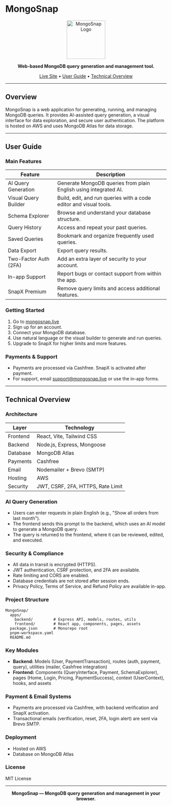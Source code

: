 # MongoSnap

<p align="center">
  <img src="https://mongosnap.live/MongoSnap.svg" alt="MongoSnap Logo" width="120" />
</p>

<p align="center">
  <b>Web-based MongoDB query generation and management tool.</b>
</p>

<p align="center">
  <a href="https://mongosnap.live">Live Site</a> •
  <a href="#user-guide">User Guide</a> •
  <a href="#technical-overview">Technical Overview</a>
</p>

---

## Overview

MongoSnap is a web application for generating, running, and managing MongoDB queries. It provides AI-assisted query generation, a visual interface for data exploration, and secure user authentication. The platform is hosted on AWS and uses MongoDB Atlas for data storage.

---

## User Guide

### Main Features

| Feature                  | Description                                                                 |
|-------------------------|-----------------------------------------------------------------------------|
| AI Query Generation     | Generate MongoDB queries from plain English using integrated AI.             |
| Visual Query Builder    | Build, edit, and run queries with a code editor and visual tools.            |
| Schema Explorer         | Browse and understand your database structure.                               |
| Query History           | Access and repeat your past queries.                                         |
| Saved Queries           | Bookmark and organize frequently used queries.                               |
| Data Export             | Export query results.                                                        |
| Two-Factor Auth (2FA)   | Add an extra layer of security to your account.                              |
| In-app Support          | Report bugs or contact support from within the app.                          |
| SnapX Premium           | Remove query limits and access additional features.                          |

### Getting Started

1. Go to [mongosnap.live](https://mongosnap.live)
2. Sign up for an account.
3. Connect your MongoDB database.
4. Use natural language or the visual builder to generate and run queries.
5. Upgrade to SnapX for higher limits and more features.

### Payments & Support
- Payments are processed via Cashfree. SnapX is activated after payment.
- For support, email [support@mongosnap.live](mailto:support@mongosnap.live) or use the in-app forms.

---

## Technical Overview

### Architecture

| Layer      | Technology                        |
|------------|-----------------------------------|
| Frontend   | React, Vite, Tailwind CSS         |
| Backend    | Node.js, Express, Mongoose        |
| Database   | MongoDB Atlas                     |
| Payments   | Cashfree                          |
| Email      | Nodemailer + Brevo (SMTP)         |
| Hosting    | AWS                               |
| Security   | JWT, CSRF, 2FA, HTTPS, Rate Limit |

### AI Query Generation
- Users can enter requests in plain English (e.g., "Show all orders from last month").
- The frontend sends this prompt to the backend, which uses an AI model to generate a MongoDB query.
- The query is returned to the frontend, where it can be reviewed, edited, and executed.

### Security & Compliance
- All data in transit is encrypted (HTTPS).
- JWT authentication, CSRF protection, and 2FA are available.
- Rate limiting and CORS are enabled.
- Database credentials are not stored after session ends.
- Privacy Policy, Terms of Service, and Refund Policy are available in-app.

### Project Structure
```
MongoSnap/
  apps/
    backend/         # Express API, models, routes, utils
    frontend/        # React app, components, pages, assets
  package.json       # Monorepo root
  pnpm-workspace.yaml
  README.md
```

### Key Modules
- **Backend:** Models (User, PaymentTransaction), routes (auth, payment, query), utilities (mailer, Cashfree integration)
- **Frontend:** Components (QueryInterface, Payment, SchemaExplorer), pages (Home, Login, Pricing, PaymentSuccess), context (UserContext), hooks, and assets

### Payment & Email Systems
- Payments are processed via Cashfree, with backend verification and SnapX activation.
- Transactional emails (verification, reset, 2FA, login alert) are sent via Brevo SMTP.

### Deployment
- Hosted on AWS
- Database on MongoDB Atlas

### License
MIT License

---

<p align="center"><b>MongoSnap — MongoDB query generation and management in your browser.</b></p>
